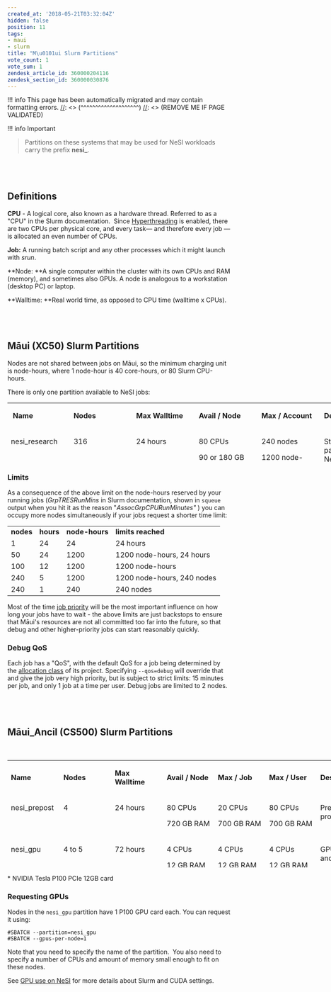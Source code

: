 ```yaml
---
created_at: '2018-05-21T03:32:04Z'
hidden: false
position: 11
tags:
- maui
- slurm
title: "M\u0101ui Slurm Partitions"
vote_count: 1
vote_sum: 1
zendesk_article_id: 360000204116
zendesk_section_id: 360000030876
---
```




[//]: <> (REMOVE ME IF PAGE VALIDATED)
[//]: <> (vvvvvvvvvvvvvvvvvvvv)
!!! info
    This page has been automatically migrated and may contain formatting errors.
[//]: <> (^^^^^^^^^^^^^^^^^^^^)
[//]: <> (REMOVE ME IF PAGE VALIDATED)

!!! info Important
>
> Partitions on these systems that may be used for NeSI workloads carry
> the prefix **nesi\_**.

##  

## Definitions

**CPU** - A logical core, also known as a hardware thread. Referred to
as a "CPU" in the Slurm documentation.  Since
[Hyperthreading](https://support.nesi.org.nz/hc/en-gb/articles/360000568236/)
is enabled, there are two CPUs per physical core, and every task— and
therefore every job — is allocated an even number of CPUs.

**Job:** A running batch script and any other processes which it might
launch with *srun*.

**Node: **A single computer within the cluster with its own CPUs and RAM
(memory), and sometimes also GPUs. A node is analogous to a workstation
(desktop PC) or laptop.

**Walltime: **Real world time, as opposed to CPU time (walltime x CPUs).

##  

## Māui (XC50) Slurm Partitions

Nodes are not shared between jobs on Māui, so the minimum charging unit
is node-hours, where 1 node-hour is 40 core-hours, or 80 Slurm
CPU-hours.

There is only one partition available to NeSI jobs:

<table style="height: 135px; width: 850px;">
<colgroup>
<col style="width: 16%" />
<col style="width: 16%" />
<col style="width: 16%" />
<col style="width: 16%" />
<col style="width: 16%" />
<col style="width: 16%" />
</colgroup>
<tbody>
<tr class="odd" style="height: 46px;">
<td
style="width: 148.15px; height: 46px"><p><strong> Name </strong></p></td>
<td
style="width: 79.7833px; height: 46px"><p><strong>Nodes</strong></p></td>
<td style="width: 115.8px; height: 46px"><p><strong>Max
Walltime</strong></p></td>
<td style="width: 131.333px; height: 46px"><p><strong>Avail /
Node</strong></p></td>
<td style="width: 131.333px; height: 46px"><p><strong>Max /
Account</strong></p></td>
<td
style="width: 226.6px; height: 46px"><p><strong>Description</strong></p></td>
</tr>
<tr class="even" style="height: 89px;">
<td
style="width: 148.15px; vertical-align: top; height: 89px"><p>nesi_research</p></td>
<td
style="width: 79.7833px; vertical-align: top; height: 89px"><p>316</p></td>
<td style="width: 115.8px; vertical-align: top; height: 89px"><p>24
hours</p></td>
<td style="width: 131.333px; vertical-align: top; height: 89px"><p>80
CPUs</p>
<p>90 or 180 GB RAM</p></td>
<td style="width: 131.333px; vertical-align: top; height: 89px"><p>240
nodes</p>
<p>1200 node-hours running</p></td>
<td
style="width: 226.6px; vertical-align: top; height: 89px"><p>Standard
partition for all NeSI jobs.<br />
<br />
</p></td>
</tr>
</tbody>
</table>

### Limits

As a consequence of the above limit on the node-hours reserved by your
running jobs (*GrpTRESRunMins* in Slurm documentation, shown in `squeue`
output when you hit it as the reason "*AssocGrpCPURunMinutes"* ) you can
occupy more nodes simultaneously if your jobs request a shorter time
limit:

|           |           |                |                            |
|-----------|-----------|----------------|----------------------------|
| **nodes** | **hours** | **node-hours** | **limits reached**         |
| 1         | 24        | 24             | 24 hours                   |
| 50        | 24        | 1200           | 1200 node-hours, 24 hours  |
| 100       | 12        | 1200           | 1200 node-hours            |
| 240       | 5         | 1200           | 1200 node-hours, 240 nodes |
| 240       | 1         | 240            | 240 nodes                  |

Most of the time [job
priority](https://support.nesi.org.nz/hc/en-gb/articles/360000201636) will
be the most important influence on how long your jobs have to wait - the
above limits are just backstops to ensure that Māui's resources are not
all committed too far into the future, so that debug and other
higher-priority jobs can start reasonably quickly.

### Debug QoS

Each job has a "QoS", with the default QoS for a job being determined by
the [allocation
class](https://support.nesi.org.nz/hc/en-gb/articles/360000202535-Overview)
of its project. Specifying `--qos=debug` will override that and give the
job very high priority, but is subject to strict limits: 15 minutes per
job, and only 1 job at a time per user. Debug jobs are limited to 2
nodes.

##  

## Māui\_Ancil (CS500) Slurm Partitions

 

<table style="height: 242px; width: 850px;">
<colgroup>
<col style="width: 14%" />
<col style="width: 14%" />
<col style="width: 14%" />
<col style="width: 14%" />
<col style="width: 14%" />
<col style="width: 14%" />
<col style="width: 14%" />
</colgroup>
<tbody>
<tr class="odd" style="height: 46px;">
<td
style="height: 49px; width: 104.55px"><p><strong>Name</strong></p></td>
<td
style="height: 49px; width: 64.35px"><p><strong>Nodes</strong></p></td>
<td style="height: 49px; width: 110.567px"><p><strong>Max
Walltime</strong></p></td>
<td style="height: 49px; width: 110.567px"><p><strong>Avail /
Node</strong></p></td>
<td style="height: 49px; width: 111.583px"><p><strong>Max /
Job</strong></p></td>
<td style="height: 49px; width: 110.583px"><p><strong>Max /
User</strong></p></td>
<td
style="height: 49px; width: 159.8px"><p><strong>Description</strong></p></td>
</tr>
<tr class="even" style="height: 91px;">
<td
style="height: 36px; width: 104.55px; vertical-align: top"><p>nesi_prepost</p></td>
<td
style="height: 36px; width: 64.35px; vertical-align: top"><p>4</p></td>
<td style="height: 36px; width: 110.567px; vertical-align: top"><p>24
hours</p></td>
<td style="height: 36px; width: 110.567px; vertical-align: top"><p>80
CPUs</p>
<p>720 GB RAM</p></td>
<td style="height: 36px; width: 111.583px; vertical-align: top"><p>20
CPUs</p>
<p>700 GB RAM</p></td>
<td style="height: 36px; width: 110.583px; vertical-align: top"><p>80
CPUs</p>
<p>700 GB RAM</p></td>
<td style="height: 36px; width: 159.8px; vertical-align: top"><p>Pre and
post processing tasks.</p></td>
</tr>
<tr class="odd" style="height: 103.2337646484375px;">
<td
style="height: 87px; width: 104.55px; vertical-align: top"><p>nesi_gpu</p></td>
<td style="height: 87px; width: 64.35px; vertical-align: top"><p>4 to
5</p></td>
<td style="height: 87px; width: 110.567px; vertical-align: top"><p>72
hours</p></td>
<td style="height: 87px; width: 110.567px; vertical-align: top"><p>4
CPUs</p>
<p>12 GB RAM</p>
<p>1 P100 GPU*</p></td>
<td style="height: 87px; width: 111.583px; vertical-align: top"><p>4
CPUs</p>
<p>12 GB RAM</p>
<p>1 P100 GPU</p></td>
<td style="height: 87px; width: 110.583px; vertical-align: top"><p>4
CPUs</p>
<p>12 GB RAM</p>
<p>1 P100 GPU</p></td>
<td style="height: 87px; width: 159.8px; vertical-align: top"><p>GPU
jobs and visualisation. </p></td>
</tr>
<tr class="even" style="height: 70px;">
<td
style="height: 70px; width: 104.55px; vertical-align: top"><p>nesi_igpu</p></td>
<td style="height: 70px; width: 64.35px; vertical-align: top"><p>0 to
1</p></td>
<td style="height: 70px; width: 110.567px; vertical-align: top"><p>2
hours</p></td>
<td style="height: 70px; width: 110.567px; vertical-align: top"><p>4
CPUs</p>
<p>12 GB RAM</p>
<p>1 P100 GPU*</p></td>
<td style="height: 70px; width: 111.583px; vertical-align: top"><p>4
CPUs</p>
<p>12 GB RAM</p>
<p>1 P100 GPU</p></td>
<td style="height: 70px; width: 110.583px; vertical-align: top"><p>4
CPUs</p>
<p>12 GB RAM</p>
<p>1 P100 GPU</p></td>
<td
style="height: 70px; width: 159.8px; vertical-align: top"><p>Interactive
GPU access 7am - 8pm.</p></td>
</tr>
</tbody>
</table>

\* NVIDIA Tesla P100 PCIe 12GB card

### Requesting GPUs

Nodes in the `nesi_gpu` partition have 1 P100 GPU card each. You can
request it using:

``` sl
#SBATCH --partition=nesi_gpu
#SBATCH --gpus-per-node=1
```

Note that you need to specify the name of the partition.  You also need
to specify a number of CPUs and amount of memory small enough to fit on
these nodes.

See [GPU use on
NeSI](https://support.nesi.org.nz/hc/en-gb/articles/360001471955) for
more details about Slurm and CUDA settings.

 
